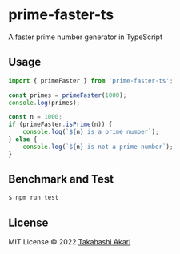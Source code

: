 # prime-faster-ts
A faster prime number generator in TypeScript

## Usage

```ts
import { primeFaster } from 'prime-faster-ts';

const primes = primeFaster(1000);
console.log(primes);

const n = 1000;
if (primeFaster.isPrime(n)) {
    console.log(`${n} is a prime number`);
} else {
    console.log(`${n} is not a prime number`);
}
```

## Benchmark and Test

```bash
$ npm run test
```


## License
MIT License © 2022 [Takahashi Akari](https://github.com/takahashi-akari)
